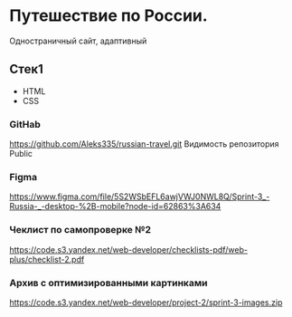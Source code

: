 # Путешествие по России.
Одностраничный сайт, адаптивный

## Стек1
* HTML
* CSS

### GitHab
https://github.com/Aleks335/russian-travel.git
Видимость репозитория Public

### Figma
https://www.figma.com/file/5S2WSbEFL6awjVWJ0NWL8Q/Sprint-3_-Russia-_-desktop-%2B-mobile?node-id=62863%3A634

### Чеклист по самопроверке №2
https://code.s3.yandex.net/web-developer/checklists-pdf/web-plus/checklist-2.pdf

###  Архив с оптимизированными картинками
https://code.s3.yandex.net/web-developer/project-2/sprint-3-images.zip
